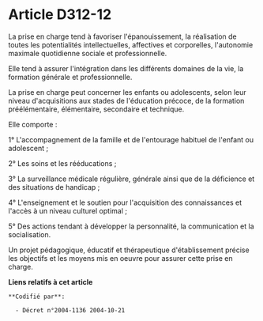 # Article D312-12

La prise en charge tend à favoriser l'épanouissement, la réalisation de toutes les potentialités intellectuelles, affectives
et corporelles, l'autonomie maximale quotidienne sociale et professionnelle.

Elle tend à assurer l'intégration dans les différents domaines de la vie, la formation générale et professionnelle.

La prise en charge peut concerner les enfants ou adolescents, selon leur niveau d'acquisitions aux stades de l'éducation
précoce, de la formation préélémentaire, élémentaire, secondaire et technique.

Elle comporte :

1° L'accompagnement de la famille et de l'entourage habituel de l'enfant ou adolescent ;

2° Les soins et les rééducations ;

3° La surveillance médicale régulière, générale ainsi que de la déficience et des situations de handicap ;

4° L'enseignement et le soutien pour l'acquisition des connaissances et l'accès à un niveau culturel optimal ;

5° Des actions tendant à développer la personnalité, la communication et la socialisation.

Un projet pédagogique, éducatif et thérapeutique d'établissement précise les objectifs et les moyens mis en oeuvre pour
assurer cette prise en charge.

**Liens relatifs à cet article**

	**Codifié par**:

	  - Décret n°2004-1136 2004-10-21
